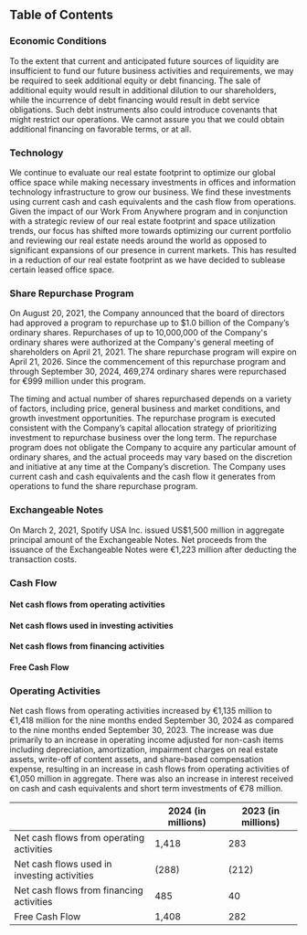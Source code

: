 ## Table of Contents

### Economic Conditions
To the extent that current and anticipated future sources of liquidity are insufficient to fund our future business activities and requirements, we may be required to seek additional equity or debt financing. The sale of additional equity would result in additional dilution to our shareholders, while the incurrence of debt financing would result in debt service obligations. Such debt instruments also could introduce covenants that might restrict our operations. We cannot assure you that we could obtain additional financing on favorable terms, or at all.

### Technology
We continue to evaluate our real estate footprint to optimize our global office space while making necessary investments in offices and information technology infrastructure to grow our business. We find these investments using current cash and cash equivalents and the cash flow from operations. Given the impact of our Work From Anywhere program and in conjunction with a strategic review of our real estate footprint and space utilization trends, our focus has shifted more towards optimizing our current portfolio and reviewing our real estate needs around the world as opposed to significant expansions of our presence in current markets. This has resulted in a reduction of our real estate footprint as we have decided to sublease certain leased office space.

### Share Repurchase Program
On August 20, 2021, the Company announced that the board of directors had approved a program to repurchase up to $1.0 billion of the Company’s ordinary shares. Repurchases of up to 10,000,000 of the Company's ordinary shares were authorized at the Company's general meeting of shareholders on April 21, 2021. The share repurchase program will expire on April 21, 2026. Since the commencement of this repurchase program and through September 30, 2024, 469,274 ordinary shares were repurchased for €999 million under this program.

The timing and actual number of shares repurchased depends on a variety of factors, including price, general business and market conditions, and growth investment opportunities. The repurchase program is executed consistent with the Company’s capital allocation strategy of prioritizing investment to repurchase business over the long term. The repurchase program does not obligate the Company to acquire any particular amount of ordinary shares, and the actual proceeds may vary based on the discretion and initiative at any time at the Company’s discretion. The Company uses current cash and cash equivalents and the cash flow it generates from operations to fund the share repurchase program.

### Exchangeable Notes
On March 2, 2021, Spotify USA Inc. issued US$1,500 million in aggregate principal amount of the Exchangeable Notes. Net proceeds from the issuance of the Exchangeable Notes were €1,223 million after deducting the transaction costs.

### Cash Flow

#### Net cash flows from operating activities
#### Net cash flows used in investing activities
#### Net cash flows from financing activities
#### Free Cash Flow

### Operating Activities
Net cash flows from operating activities increased by €1,135 million to €1,418 million for the nine months ended September 30, 2024 as compared to the nine months ended September 30, 2023. The increase was due primarily to an increase in operating income adjusted for non-cash items including depreciation, amortization, impairment charges on real estate assets, write-off of content assets, and share-based compensation expense, resulting in an increase in cash flows from operating activities of €1,050 million in aggregate. There was also an increase in interest received on cash and cash equivalents and short term investments of €78 million.

|                  | 2024 (in millions) | 2023 (in millions) |
|------------------|--------------------|--------------------|
| Net cash flows from operating activities | 1,418              | 283                |
| Net cash flows used in investing activities | (288)              | (212)              |
| Net cash flows from financing activities  | 485                | 40                 |
| Free Cash Flow   | 1,408              | 282                |